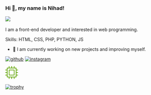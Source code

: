 ### Hi 👋, my name is Nihad!

![](https://nn7had.github.io/assets/NN7HAD.png)

I am a front-end developer and interested in web programming.

Skills: HTML, CSS, PHP, PYTHON, JS

- 🔭 I am currently working on new projects and improving myself.


[<img src='https://cdn.jsdelivr.net/npm/simple-icons@3.0.1/icons/github.svg' alt='github' height='40'>](https://github.com/nn7had)  [<img src='https://cdn.jsdelivr.net/npm/simple-icons@3.0.1/icons/instagram.svg' alt='instagram' height='40'>](https://www.instagram.com/nn7had/)  

<a href='https://docs.github.com/en/developers'><img src='https://raw.githubusercontent.com/acervenky/animated-github-badges/master/assets/devbadge.gif' width='40' height='40'></a> 

[![trophy](https://github-profile-trophy.vercel.app/?username=nn7had)](https://github.com/ryo-ma/github-profile-trophy)

